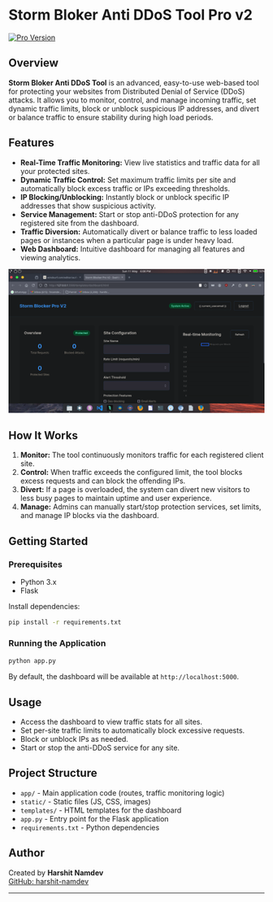 
# Storm Bloker Anti DDoS Tool Pro v2

[![Pro Version](https://img.shields.io/badge/version-2.0-brightgreen)]()


## Overview

**Storm Bloker Anti DDoS Tool** is an advanced, easy-to-use web-based tool for protecting your websites from Distributed Denial of Service (DDoS) attacks. It allows you to monitor, control, and manage incoming traffic, set dynamic traffic limits, block or unblock suspicious IP addresses, and divert or balance traffic to ensure stability during high load periods.

## Features

- **Real-Time Traffic Monitoring:** View live statistics and traffic data for all your protected sites.
- **Dynamic Traffic Control:** Set maximum traffic limits per site and automatically block excess traffic or IPs exceeding thresholds.
- **IP Blocking/Unblocking:** Instantly block or unblock specific IP addresses that show suspicious activity.
- **Service Management:** Start or stop anti-DDoS protection for any registered site from the dashboard.
- **Traffic Diversion:** Automatically divert or balance traffic to less loaded pages or instances when a particular page is under heavy load.
- **Web Dashboard:** Intuitive dashboard for managing all features and viewing analytics.

![Terminal Screenshot](https://github.com/harshit-namdev/storm-bloker-anti-ddos-tool/blob/main/Images%2FStrom%20Blocker%20Image.png)

## How It Works

1. **Monitor:** The tool continuously monitors traffic for each registered client site.
2. **Control:** When traffic exceeds the configured limit, the tool blocks excess requests and can block the offending IPs.
3. **Divert:** If a page is overloaded, the system can divert new visitors to less busy pages to maintain uptime and user experience.
4. **Manage:** Admins can manually start/stop protection services, set limits, and manage IP blocks via the dashboard.

## Getting Started

### Prerequisites
- Python 3.x
- Flask

Install dependencies:
```bash
pip install -r requirements.txt
```

### Running the Application
```bash
python app.py
```
By default, the dashboard will be available at `http://localhost:5000`.

## Usage
- Access the dashboard to view traffic stats for all sites.
- Set per-site traffic limits to automatically block excessive requests.
- Block or unblock IPs as needed.
- Start or stop the anti-DDoS service for any site.

## Project Structure
- `app/` - Main application code (routes, traffic monitoring logic)
- `static/` - Static files (JS, CSS, images)
- `templates/` - HTML templates for the dashboard
- `app.py` - Entry point for the Flask application
- `requirements.txt` - Python dependencies

## Author
Created by **Harshit Namdev**  
[GitHub: harshit-namdev](https://github.com/harshit-namdev)

---

